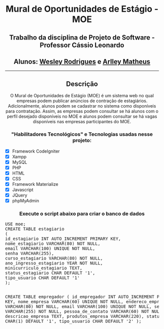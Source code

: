 <h1 align="center"> Mural de Oportunidades de Estágio - MOE</h1>

<h2 align="center">Trabalho da disciplina de Projeto de Software - Professor Cássio Leonardo</h2>
<h2 align="center"> Alunos: <a href="https://github.com/wesleyrodriguessantos">Wesley Rodrigues</a> e <a href="https://github.com/ArlleyMatheus">Arlley Matheus</a></h2>
<hr>
<h2 align="center">Descrição</h2>

<p align="center">O Mural de Oportunidades de Estágio (MOE) é um sistema web no qual empresas
podem publicar anúncios de contração de estagiários. Adicionalmente, alunos
podem se cadastrar no sistema como disponíveis para contratação. Assim, as
empresas podem consultar se há alunos com o perfil desejado disponíveis no MOE
e alunos podem consultar se há vagas disponíveis nas empresas participantes do
MOE.</p>

<h3 align="center">"Habilitadores Tecnológicos" e Tecnologias usadas nesse projeto:</h3>

- [x] Framework CodeIgniter
- [x] Xampp
- [x] MySQL
- [x] PHP
- [x] HTML
- [x] CSS
- [x] Framework Materialize
- [x] Javascript
- [x] JQuery
- [x] phpMyAdmin

<h3 align="center">Execute o script abaixo para criar o banco de dados</h3>
<pre>
USE moe;
CREATE TABLE estagiario
(
id_estagiario INT AUTO_INCREMENT PRIMARY KEY,
nome_estagiario VARCHAR(80) NOT NULL,
email VARCHAR(100) UNIQUE NOT NULL,
senha VARCHAR(255),
curso_estagiario VARCHAR(80) NOT NULL,
ano_ingresso_estagiario YEAR NOT NULL,
minicurriculo_estagiario TEXT,
status_estagiario CHAR DEFAULT '1',
tipo_usuario CHAR DEFAULT '1'
);

CREATE TABLE empregador
(
id_empregador INT AUTO_INCREMENT PRIMARY KEY,
nome_empresa VARCHAR(60) UNIQUE NOT NULL,
endereco_empresa VARCHAR(80) NOT NULL,
email VARCHAR(100) UNIQUE NOT NULL,
senha VARCHAR(255) NOT NULL,
pessoa_de_contato VARCHAR(60) NOT NULL,
descricao_empresa TEXT,
produtos_empresa VARCHAR(220),
status_empregador CHAR(1) DEFAULT '1',
tipo_usuario CHAR DEFAULT '2'
);
  </pre>